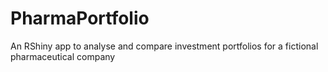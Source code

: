# PharmaPortfolio
An RShiny app to analyse and compare investment portfolios for a fictional pharmaceutical company
